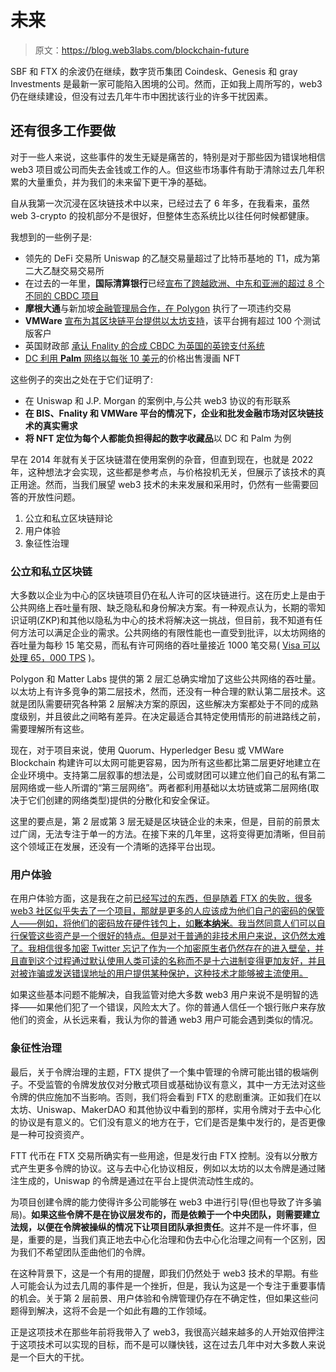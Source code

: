 # 未来

> 原文：<https://blog.web3labs.com/blockchain-future>

SBF 和 FTX 的余波仍在继续，数字货币集团 Coindesk、Genesis 和 gray Investments 是最新一家可能陷入困境的公司。然而，正如我上周所写的，web3 仍在继续建设，但没有过去几年牛市中困扰该行业的许多干扰因素。

## 还有很多工作要做

对于一些人来说，这些事件的发生无疑是痛苦的，特别是对于那些因为错误地相信 web3 项目或公司而失去金钱或工作的人。但这些市场事件有助于清除过去几年积累的大量重负，并为我们的未来留下更干净的基础。

自从我第一次沉浸在区块链技术中以来，已经过去了 6 年多，在我看来，虽然 web 3-crypto 的投机部分不是很好，但整体生态系统比以往任何时候都健康。

我想到的一些例子是:

*   领先的 DeFi 交易所 Uniswap 的乙醚交易量超过了比特币基地的 T1，成为第二大乙醚交易交易所
*   在过去的一年里，**国际清算银行**已经[宣布了跨越欧洲、中东和亚洲的超过 8 个不同的 CBDC 项目](https://www.bis.org/about/bisih/topics/cbdc.htm)
*   **摩根大通**与新加坡[金融管理局合作，在 Polygon](https://cointelegraph.com/news/jp-morgan-executes-first-defi-trade-on-public-blockchain) 执行了一项违约交易
*   **VMWare** [宣布为其区块链平台提供以太坊支持](https://news.vmware.com/technologies/vmware-blockchain-ethereum-momentum)，该平台拥有超过 100 个测试版客户
*   英国财政部 [承认 Fnality 的合成 CBDC 为英国的英镑支付系统](https://assets.publishing.service.gov.uk/government/uploads/system/uploads/attachment_data/file/1100994/220830_Fnality_Recognition_Order.pdf)
*   [DC 利用 **Palm** 网络以每张 10 美元](https://nft.dcuniverse.com/collection/ComicBooks)的价格出售漫画 NFT

这些例子的突出之处在于它们证明了:

*   在 Uniswap 和 J.P. Morgan 的案例中,与公共 web3 协议的有形联系
*   **在 BIS、Fnality 和 VMWare 平台的情况下，企业和批发金融市场对区块链技术的真实需求**
*   **将 NFT 定位为每个人都能负担得起的数字收藏品**以 DC 和 Palm 为例

早在 2014 年就有关于区块链潜在使用案例的杂音，但直到现在，也就是 2022 年，这种想法才会实现，这些都是参考点，与价格投机无关，但展示了该技术的真正用途。然而，当我们展望 web3 技术的未来发展和采用时，仍然有一些需要回答的开放性问题。

1.  公立和私立区块链辩论
2.  用户体验
3.  象征性治理

### 公立和私立区块链

大多数以企业为中心的区块链项目仍在私人许可的区块链进行。这在历史上是由于公共网络上吞吐量有限、缺乏隐私和身份解决方案。有一种观点认为，长期的零知识证明(ZKP)和其他以隐私为中心的技术将解决这一挑战，但目前，我不知道有任何方法可以满足企业的需求。公共网络的有限性能也一直受到批评，以太坊网络的吞吐量为每秒 15 笔交易，而私有许可网络的吞吐量接近 1000 笔交易( [Visa 可以处理 65，000 TPS](https://www.visa.co.uk/dam/VCOM/download/corporate/media/visanet-technology/aboutvisafactsheet.pdf) )。

Polygon 和 Matter Labs 提供的第 2 层汇总确实增加了这些公共网络的吞吐量。以太坊上有许多竞争的第二层技术，然而，还没有一种合理的默认第二层技术。这就是团队需要研究各种第 2 层解决方案的原因，这些解决方案都处于不同的成熟度级别，并且彼此之间略有差异。在决定最适合其特定使用情形的前进路线之前，需要理解所有这些。

现在，对于项目来说，使用 Quorum、Hyperledger Besu 或 VMWare Blockchain 构建许可以太网可能更容易，因为所有这些都比第二层更好地建立在企业环境中。支持第二层叙事的想法是，公司或财团可以建立他们自己的私有第二层网络或一些人所谓的“第三层网络”。两者都利用基础以太坊链或第二层网络(取决于它们创建的网络类型)提供的分散化和安全保证。

这里的要点是，第 2 层或第 3 层无疑是区块链企业的未来，但是，目前的前景太过广阔，无法专注于单一的方法。在接下来的几年里，这将变得更加清晰，但目前这个领域正在发展，还没有一个清晰的选择平台出现。

### 用户体验

在用户体验方面，这是我在之前[已经写过的东西，但是随着 FTX 的失败，很多 web3 社区似乎失去了一个项目，那就是更多的人应该成为他们自己的密码的保管人——例如，将他们的密码放在硬件钱包上，如**账本纳米**。我当然同意人们可以自行保管这些资产是一个很好的特点。但是对于普通的非技术用户来说，这仍然太难了。我相信很多加密 Twitter 忘记了作为一个加密原生者仍然存在的进入壁垒，并且直到这个过程通过默认使用人类可读的名称而不是十六进制变得更加友好，并且对被诈骗或发送错误地址的用户提供某种保护，这种技术才能够被主流使用。](https://writing.conorsvensson.com/issues/web3-ux-1201876)

如果这些基本问题不能解决，自我监管对绝大多数 web3 用户来说不是明智的选择——如果他们犯了一个错误，风险太大了。你的普通人信任一个银行账户来存放他们的资金，从长远来看，我认为你的普通 web3 用户可能会遇到类似的情况。

### 象征性治理

最后，关于令牌治理的主题，FTX 提供了一个集中管理的令牌可能出错的极端例子。不受监管的令牌发放仅对分散式项目或基础协议有意义，其中一方无法对这些令牌的供应施加不当影响。否则，我们将会看到 FTX 的悲剧重演。正如我们在以太坊、Uniswap、MakerDAO 和其他协议中看到的那样，实用令牌对于去中心化的协议是有意义的。它们没有意义的地方在于，它们是否是集中发行的，是否更像是一种可投资资产。

FTT 代币在 FTX 交易所确实有一些用途，但是发行由 FTX 控制。没有以分散方式产生更多令牌的协议。这与去中心化协议相反，例如以太坊的以太令牌是通过赌注生成的，Uniswap 的令牌是通过在平台上提供流动性生成的。

为项目创建令牌的能力使得许多公司能够在 web3 中进行引导(但也导致了许多骗局)。**如果这些令牌不是在协议层发布的，而是依赖于一个中央团队，则需要建立法规，以便在令牌被操纵的情况下让项目团队承担责任**。这并不是一件坏事，但是，重要的是，当我们真正地去中心化治理和伪去中心化治理之间有一个区别，因为我们不希望团队歪曲他们的令牌。

在这种背景下，这是一个有用的提醒，即我们仍然处于 web3 技术的早期。有些人可能会认为过去几周的事件是一个挫折，但是，我认为这是一个专注于重要事情的机会。关于第 2 层前景、用户体验和令牌管理仍存在不确定性，但如果这些问题得到解决，这将不会是一个如此有趣的工作领域。

正是这项技术在那些年前将我带入了 web3，我很高兴越来越多的人开始双倍押注于这项技术可以实现的目标，而不是可以赚快钱，这在过去几年中对大多数人来说是一个巨大的干扰。